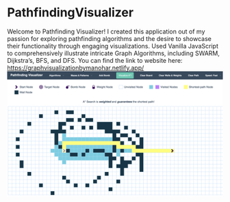 # PathfindingVisualizer
Welcome to Pathfinding Visualizer! I created this application out of my passion for exploring pathfinding algorithms and the desire to showcase their functionality through engaging visualizations. Used Vanilla JavaScript to comprehensively illustrate intricate Graph Algorithms, including SWARM, Dijkstra’s, BFS, and DFS. You can find the link to website here: https://graphvisualizationbymanohar.netlify.app/
<img src="https://github.com/manoharvellala/PathfindingVisualizer/blob/main/Dijistras%20Image.png">
